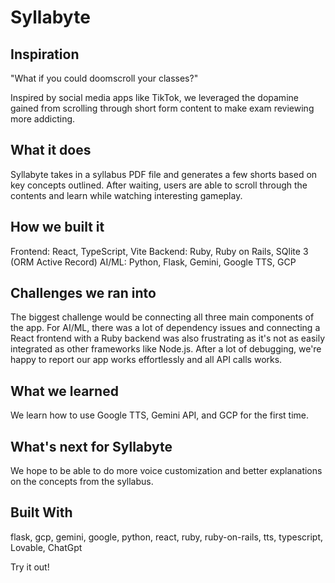 # Syllabyte

## Inspiration
"What if you could doomscroll your classes?"

Inspired by social media apps like TikTok, we leveraged the dopamine gained from scrolling through short form content to make exam reviewing more addicting.

## What it does
Syllabyte takes in a syllabus PDF file and generates a few shorts based on key concepts outlined. After waiting, users are able to scroll through the contents and learn while watching interesting gameplay.

## How we built it
Frontend: React, TypeScript, Vite Backend: Ruby, Ruby on Rails, SQlite 3 (ORM Active Record) AI/ML: Python, Flask, Gemini, Google TTS, GCP

## Challenges we ran into
The biggest challenge would be connecting all three main components of the app. For AI/ML, there was a lot of dependency issues and connecting a React frontend with a Ruby backend was also frustrating as it's not as easily integrated as other frameworks like Node.js. After a lot of debugging, we're happy to report our app works effortlessly and all API calls works.

## What we learned
We learn how to use Google TTS, Gemini API, and GCP for the first time.

## What's next for Syllabyte
We hope to be able to do more voice customization and better explanations on the concepts from the syllabus.

## Built With
flask, gcp, gemini, google, python, react, ruby, ruby-on-rails, tts, typescript, Lovable, ChatGpt

Try it out!
